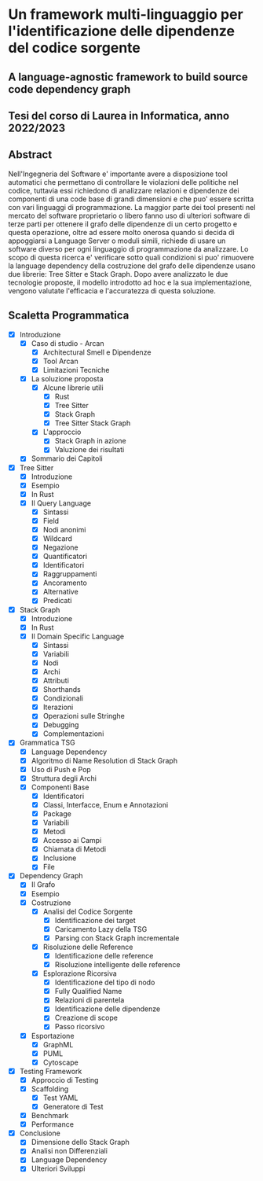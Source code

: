 # Un framework multi-linguaggio per l'identificazione delle dipendenze del codice sorgente

## A language-agnostic framework to build source code dependency graph

## Tesi del corso di Laurea in Informatica, anno 2022/2023

## Abstract

Nell'Ingegneria del Software e' importante avere a disposizione tool automatici che permettano di controllare le violazioni delle politiche nel codice, tuttavia essi richiedono di analizzare relazioni e dipendenze dei componenti di una code base di grandi dimensioni e che puo' essere scritta con vari linguaggi di programmazione. La maggior parte dei tool presenti nel mercato del software proprietario o libero fanno uso di ulteriori software di terze parti per ottenere il grafo delle dipendenze di un certo progetto e questa operazione, oltre ad essere molto onerosa quando si decida di appoggiarsi a Language Server o moduli simili, richiede di usare un software diverso per ogni linguaggio di programmazione da analizzare. Lo scopo di questa ricerca e' verificare sotto quali condizioni si puo' rimuovere la language dependency della costruzione del grafo delle dipendenze usano due librerie: Tree Sitter e Stack Graph. Dopo avere analizzato le due tecnologie proposte, il modello introdotto ad hoc e la sua implementazione, vengono valutate l'efficacia e l'accuratezza di questa soluzione.

## Scaletta Programmatica

- [x] Introduzione
    - [x] Caso di studio - Arcan
      - [x] Architectural Smell e Dipendenze
      - [x] Tool Arcan
      - [x] Limitazioni Tecniche
    - [x] La soluzione proposta
      - [x] Alcune librerie utili
        - [x] Rust
        - [x] Tree Sitter
        - [x] Stack Graph
        - [x] Tree Sitter Stack Graph
      - [x] L'approccio
        - [x] Stack Graph in azione
        - [x] Valuzione dei risultati
    - [x] Sommario dei Capitoli
- [x] Tree Sitter
    - [x] Introduzione
    - [x] Esempio
    - [x] In Rust
    - [x] Il Query Language
      - [x] Sintassi
      - [x] Field
      - [x] Nodi anonimi
      - [x] Wildcard
      - [x] Negazione
      - [x] Quantificatori
      - [x] Identificatori
      - [x] Raggruppamenti
      - [x] Ancoramento
      - [x] Alternative
      - [x] Predicati
- [x] Stack Graph
    - [x] Introduzione
    - [x] In Rust
    - [x] Il Domain Specific Language
      - [x] Sintassi
      - [x] Variabili
      - [x] Nodi
      - [x] Archi
      - [x] Attributi
      - [x] Shorthands
      - [x] Condizionali
      - [x] Iterazioni
      - [x] Operazioni sulle Stringhe
      - [x] Debugging
      - [x] Complementazioni
- [x] Grammatica TSG
    - [x] Language Dependency
    - [x] Algoritmo di Name Resolution di Stack Graph
    - [x] Uso di Push e Pop
    - [x] Struttura degli Archi
    - [x] Componenti Base
      - [x] Identificatori
      - [x] Classi, Interfacce, Enum e Annotazioni
      - [x] Package
      - [x] Variabili
      - [x] Metodi
      - [x] Accesso ai Campi
      - [x] Chiamata di Metodi
      - [x] Inclusione
      - [x] File
- [x] Dependency Graph
    - [x] Il Grafo
    - [x] Esempio
    - [x] Costruzione
      - [x] Analisi del Codice Sorgente
        - [x] Identificazione dei target
        - [x] Caricamento Lazy della TSG
        - [x] Parsing con Stack Graph incrementale
      - [x] Risoluzione delle Reference
        - [x] Identificazione delle reference
        - [x] Risoluzione intelligente delle reference
      - [x] Esplorazione Ricorsiva
        - [x] Identificazione del tipo di nodo
        - [x] Fully Qualified Name
        - [x] Relazioni di parentela
        - [x] Identificazione delle dipendenze
        - [x] Creazione di scope
        - [x] Passo ricorsivo
    - [x] Esportazione
      - [x] GraphML
      - [x] PUML
      - [x] Cytoscape
- [x] Testing Framework
    - [x] Approccio di Testing
    - [x] Scaffolding
      - [x] Test YAML
      - [x] Generatore di Test
    - [x] Benchmark
    - [x] Performance
- [x] Conclusione
  - [x] Dimensione dello Stack Graph
  - [x] Analisi non Differenziali
  - [x] Language Dependency
  - [x] Ulteriori Sviluppi
